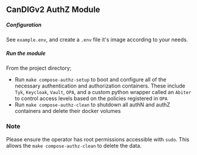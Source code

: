 ## CanDIGv2 AuthZ Module

##### Configuration
See `example.env`, and create a `.env` file it's image according to your needs. 

##### Run the module

From the project directory;
- Run `make compose-authz-setup` to boot and configure all of the necessary authentication and authorization containers. These include `Tyk`, `Keycloak`, `Vault`, `OPA`, and a custom python wrapper called an `Abiter` to control access levels based on the policies registered in `OPA`
- Run `make compose-authz-clean` to shutdown all authN and authZ containers and delete their docker volumes

### Note

Please ensure the operator has root permissions accessible with `sudo`. This allows the `make compose-authz-clean` to delete the data.